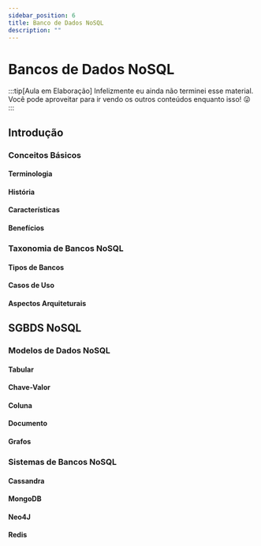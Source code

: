 ```yaml
---
sidebar_position: 6
title: Banco de Dados NoSQL
description: "" 
---
```


# Bancos de Dados NoSQL

:::tip[Aula em Elaboração]
Infelizmente eu ainda não terminei esse material. Você pode aproveitar para ir vendo os outros conteúdos enquanto isso! 😜
:::

## Introdução

### Conceitos Básicos

#### Terminologia

#### História

#### Características

#### Benefícios

### Taxonomia de Bancos NoSQL

#### Tipos de Bancos

#### Casos de Uso

#### Aspectos Arquiteturais

## SGBDS NoSQL

### Modelos de Dados NoSQL

#### Tabular

#### Chave-Valor

#### Coluna

#### Documento

#### Grafos

### Sistemas de Bancos NoSQL

#### Cassandra

#### MongoDB

#### Neo4J

#### Redis

